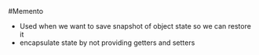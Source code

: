 #Memento

- Used when we want to save snapshot of object state so we can restore it 
- encapsulate state by not providing getters and setters
